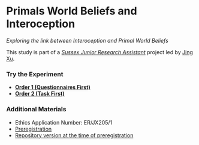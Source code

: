 # Primals World Beliefs and Interoception

*Exploring the link between Interoception and Primal World Beliefs*

This study is part of a [*Sussex Junior Research Assistant*](https://realitybending.github.io/jobs/assistant/) project led by [Jing Xu](https://github.com/JingxiongXu).

### Try the Experiment

- [**Order 1 (Questionnaires First)**](https://realitybending.github.io/PrimalsInteroception/experiment/TaskFirst.html)
- [**Order 2 (Task First)**](https://realitybending.github.io/PrimalsInteroception/experiment/QuestionnaireFirst.html)

### Additional Materials

- Ethics Application Number: ER/JX205/1
- [Preregistration](osf.io/4snct)
- [Repository version at the time of preregistration](https://github.com/RealityBending/PrimalsInteroception/releases/tag/0.1)